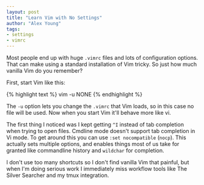 ```yaml
---
layout: post
title: "Learn Vim with No Settings"
author: "Alex Young"
tags: 
- settings
- vimrc
---
```


Most people end up with huge `.vimrc` files and lots of configuration options.  That can make using a standard installation of Vim tricky.  So just how much vanilla Vim do you remember?

First, start Vim like this:

{% highlight text %}
vim -u NONE
{% endhighlight %}

The `-u` option lets you change the `.vimrc` that Vim loads, so in this case no file will be used.  Now when you start Vim it'll behave more like vi.

The first thing I noticed was I kept getting `^I` instead of tab completion when trying to open files.  Cmdline mode doesn't support tab completion in Vi mode.  To get around this you can use `:set nocompatible` (`nocp`).  This actually sets multiple options, and enables things most of us take for granted like commandline history and `wildchar` for completion.

I don't use too many shortcuts so I don't find vanilla Vim that painful, but when I'm doing serious work I immediately miss workflow tools like The Silver Searcher and my tmux integration.
